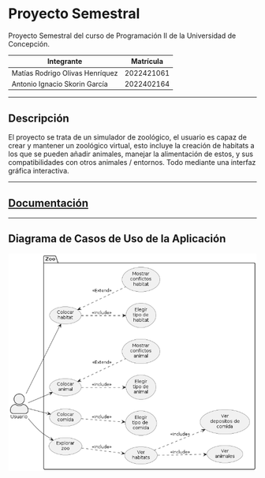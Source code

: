 # Proyecto Semestral
Proyecto Semestral del curso de Programación II de la Universidad de Concepción.

| Integrante                      | Matrícula  |
|---------------------------------|------------|
| Matías Rodrigo Olivas Henríquez | 2022421061 |
| Antonio Ignacio Skorin García   | 2022402164 |

------------------------------------------------

## Descripción
El proyecto se trata de un simulador de zoológico, el usuario es capaz de crear y mantener un zoológico
virtual, esto incluye la creación de habitats a los que se pueden añadir animales, manejar la alimentación
de estos, y sus compatibilidades con otros animales / entornos. Todo mediante una interfaz gráfica interactiva.

------------------------------------------------

## <a href = "https://molivas2022.github.io/Tarea3/">Documentación</a>

------------------------------------------------

## Diagrama de Casos de Uso de la Aplicación
![Casos de uso de la aplicación](/UML_Use_Case.png?raw=true?)
